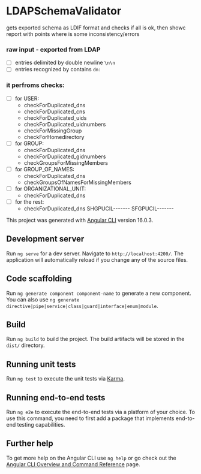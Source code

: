 # LDAPSchemaValidator
gets exported schema as LDIF format and checks if all is ok, then showc report with points where is some inconsistency/errors

### raw input - exported from LDAP
- [ ] entries delimited by double newline `\n\n`
- [ ] entries recognized by contains `dn: `

### it perfroms checks:
- [ ] for USER:
  - checkForDuplicated_dns
  - checkForDuplicated_cns
  - checkForDuplicated_uids
  - checkForDuplicated_uidnumbers
  - checkForMissingGroup
  - checkForHomedirectory
- [ ] for GROUP:
  - checkForDuplicated_dns
  - checkForDuplicated_gidnumbers
  - checkGroupsForMissingMembers
- [ ] for GROUP_OF_NAMES:
  - checkForDuplicated_dns
  - checkGroupsOfNamesForMissingMembers
- [ ] for ORGANIZATIONAL_UNIT:
  - checkForDuplicated_dns
- [ ] for the rest:
  - checkForDuplicated_dns
SHGPUCIL-------
SFGPUCIL-------






This project was generated with [Angular CLI](https://github.com/angular/angular-cli) version 16.0.3.

## Development server

Run `ng serve` for a dev server. Navigate to `http://localhost:4200/`. The application will automatically reload if you change any of the source files.

## Code scaffolding

Run `ng generate component component-name` to generate a new component. You can also use `ng generate directive|pipe|service|class|guard|interface|enum|module`.

## Build

Run `ng build` to build the project. The build artifacts will be stored in the `dist/` directory.

## Running unit tests

Run `ng test` to execute the unit tests via [Karma](https://karma-runner.github.io).

## Running end-to-end tests

Run `ng e2e` to execute the end-to-end tests via a platform of your choice. To use this command, you need to first add a package that implements end-to-end testing capabilities.

## Further help

To get more help on the Angular CLI use `ng help` or go check out the [Angular CLI Overview and Command Reference](https://angular.io/cli) page.
